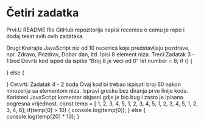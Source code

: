 # Četiri zadatka 
Prvi:U README file GitHub repozitorija napisi recenicu o cemu je repo i dodaj tekst svih ovih zadataka.

Drugi:Kreirajte JavaScript niz od 10 recenica koje predstavljaju pozdrave, npr. Zdravo, Pozdrav, Dobar dan, itd.
Ipisi 8 element niza.
Treci:Zadatak 3  - 1 bod
Dovrši kod ispod da ispiše “Broj 8 je veci od 0”
let number = 8;
if () {
  
} else {
  
}
Cetvrti:
Zadatak 4  - 2 boda
Ovaj kod bi trebao ispisati broj 60 nakon mnozenja sa elementom niza. Ispravi gresku bez diranja prve linije koda. Koristeci JavaScript komentar objasni gdje je bio bug i zasto je ipisana pogresna vrijednost.
const temp = [ 1, 2, 3, 4, 5, 1, 2, 3, 4, 5, 1, 2, 3, 4, 5, 1, 2, 3, 4, 6];
if(temp[0] > 10)
{
  console.log(temp[0]);
} else {
  console.log(temp[20] * 10);
}
